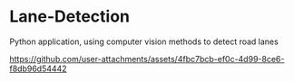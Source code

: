 # Lane-Detection
Python application, using computer vision methods to detect road lanes

https://github.com/user-attachments/assets/4fbc7bcb-ef0c-4d99-8ce6-f8db96d54442

